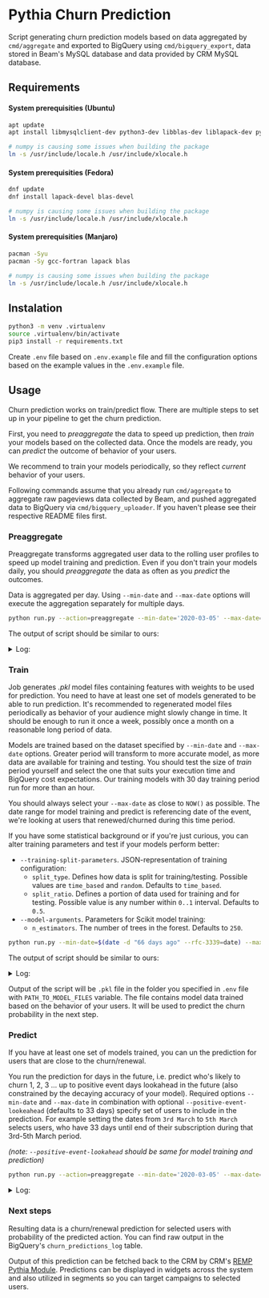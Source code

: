 # Pythia Churn Prediction

Script generating churn prediction models based on data aggregated by `cmd/aggregate` and exported to BigQuery using `cmd/bigquery_export`, data stored in Beam's MySQL database and data provided by CRM MySQL database.

## Requirements

#### System prerequisities (Ubuntu)

```bash
apt update
apt install libmysqlclient-dev python3-dev libblas-dev liblapack-dev python3-venv

# numpy is causing some issues when building the package
ln -s /usr/include/locale.h /usr/include/xlocale.h

```

#### System prerequisities (Fedora)

```bash
dnf update
dnf install lapack-devel blas-devel

# numpy is causing some issues when building the package
ln -s /usr/include/locale.h /usr/include/xlocale.h
```

#### System prerequisities (Manjaro)

```bash
pacman -Syu
pacman -Sy gcc-fortran lapack blas

# numpy is causing some issues when building the package
ln -s /usr/include/locale.h /usr/include/xlocale.h
```

## Instalation

```bash
python3 -m venv .virtualenv
source .virtualenv/bin/activate
pip3 install -r requirements.txt
```

Create `.env` file based on `.env.example` file and fill the configuration options based on the example values in the `.env.example` file.

## Usage

Churn prediction works on train/predict flow. There are multiple steps to set up in your pipeline to get the churn prediction.

First, you need to *preaggregate* the data to speed up prediction, then *train* your models based on the collected data. Once the models are ready, you can *predict* the outcome of behavior of your users.

We recommend to train your models periodically, so they reflect *current* behavior of your users.

Following commands assume that you already run `cmd/aggregate` to aggregate raw pageviews data collected by Beam, and pushed aggregated data to BigQuery via `cmd/bigquery_uploader`. If you haven't please see their respective README files first.

### Preaggregate

Preaggregate transforms aggregated user data to the rolling user profiles to speed up model training and prediction. Even if you don't train your models daily, you should *preaggregate* the data as often as you *predict* the outcomes.

Data is aggregated per day. Using `--min-date` and `--max-date` options will execute the aggregation separately for multiple days.

```bash
python run.py --action=preaggregate --min-date='2020-03-05' --max-date='2020-03-05'
```

The output of script should be similar to ours:

<details>

<summary>Log:</summary>

```
2020-07-26 14:32:28,387 [INFO] __main__ - CHURN PREDICTION
2020-07-26 14:32:30,561 [INFO] __main__ - Table rolling_daily_user_profile already exists
2020-07-26 14:32:30,561 [INFO] __main__ - Starting with preaggregation for date range 2020-03-05 - 2020-03-05
22504 out of 22504 rows loaded.:32:44,284 [INFO] pandas_gbq.gbq - 
1it [00:04,  4.08s/it]
2020-07-26 14:33:49,650 [INFO] __main__ - Date 2020-03-05 00:00:00 succesfully aggregated & uploaded to BQ
```

</details>

### Train

Job generates *.pkl* model files containing features with weights to be used for prediction. You need to have at least one set of models generated to be able to run prediction. It's recommended to regenerated model files periodically as behavior of your audience might slowly change in time. It should be enough to run it once a week, possibly once a month on a reasonable long period of data.

Models are trained based on the dataset specified by `--min-date` and `--max-date` options. Greater period will transform to more accurate model, as more data are available for training and testing. You should test the size of *train* period yourself and select the one that suits your execution time and BigQuery cost expectations. Our training models with 30 day training period run for more than an hour.

You should always select your `--max-date` as close to `NOW()` as possible.  The date range for model training and predict is referencing date of the event, we're looking at users that renewed/churned during this time period. 

If you have some statistical background or if you're just curious, you can alter training parameters and test if your models perform better:

- `--training-split-parameters`. JSON-representation of training configuration:
    - `split_type`. Defines how data is split for training/testing. Possible values are `time_based` and `random`. Defaults to `time_based`.
    - `split_ratio`. Defines a portion of data used for training and for testing. Possible value is any number within `0..1` interval. Defaults to `0.5`.
- `--model-arguments`. Parameters for Scikit model training:
    - `n_estimators`. The number of trees in the forest. Defaults to `250`.

```bash
python run.py --min-date=$(date -d "66 days ago" --rfc-3339=date) --max-date=$(date -d "33 days ago" --rfc-3339=date) --action 'train' 
```

The output of script should be similar to ours:

<details>

<summary>Log:</summary>

```
2020-07-03 14:59:03,102 [INFO] __main__ - CHURN PREDICTION
2020-07-03 14:59:04,909 [INFO] __main__ - Executing training pipeline
2020-07-03 14:59:04,910 [INFO] __main__ -   * Loading user profiles
2020-07-03 15:01:55,318 [INFO] __main__ -   * Processing user profiles
2020-07-03 15:03:29,790 [INFO] __main__ -   * Filtering user profiles
2020-07-03 15:03:29,858 [INFO] __main__ -   * Normalizing user profiles
2020-07-03 15:03:31,012 [INFO] __main__ -   * Feature normalization success
2020-07-03 15:03:31,012 [INFO] __main__ -   * Query finished, processing retrieved data
2020-07-03 15:03:31,012 [INFO] __main__ -   * Retrieved initial user profiles frame from DB
2020-07-03 15:03:31,991 [INFO] __main__ - Successfully added global context features from mysql
2020-07-03 15:03:36,589 [INFO] __main__ - Successfully added user payment history features from mysql
/home/rootpd/gospace/src/gitlab.com/remp/pythia/cmd/churn_prediction/.virtualenv/lib/python3.8/site-packages/pandas/core/frame.py:4252: SettingWithCopyWarning: 
A value is trying to be set on a copy of a slice from a DataFrame

See the caveats in the documentation: http://pandas.pydata.org/pandas-docs/stable/user_guide/indexing.html#returning-a-view-versus-a-copy
  return super().fillna(
2020-07-03 15:03:36,692 [INFO] __main__ -   * Initial data validation success
run.py:396: SettingWithCopyWarning: 
A value is trying to be set on a copy of a slice from a DataFrame

See the caveats in the documentation: http://pandas.pydata.org/pandas-docs/stable/user_guide/indexing.html#returning-a-view-versus-a-copy
  data[~(data.isin(self.category_list_dict[data.name]))] = 'Unknown'
2020-07-03 15:03:37,032 [INFO] __main__ -   * Dummy variables generation success
2020-07-03 15:03:37,380 [INFO] __main__ -   * Numeric variables handling success
2020-07-03 15:03:37,503 [INFO] __main__ -   * user_profiles artifact dropped
2020-07-03 15:03:37,606 [INFO] __main__ -   * Commencing model training
2020-07-03 15:04:26,009 [INFO] __main__ -   * Model training complete, generating outcome frame
2020-07-03 15:04:29,970 [INFO] __main__ -   * Outcome frame generated
2020-07-03 15:04:29,970 [INFO] __main__ - Training ready, dumping to file
2020-07-03 15:04:30,208 [INFO] __main__ - Saved to /home/rootpd/workspace/pythia/models/model_2020-02-03.pkl
2020-07-03 15:04:30,208 [INFO] __main__ -   * X_train artifact dropped
2020-07-03 15:04:30,208 [INFO] __main__ -   * Y_train artifact dropped
2020-07-03 15:04:30,209 [INFO] __main__ -   * X_test artifact dropped
2020-07-03 15:04:30,209 [INFO] __main__ -   * Y_test artifact dropped
{'precision': {'churn_train': 0.99258114374034, 'renewal_train': 0.9911504424778761, 'churn_test': 0.6848184818481848, 'renewal_test': 0.8695103255478402}, 'recall': {'churn_train': 0.9488770685579196, 'renewal_train': 0.9987628865979381, 'churn_test': 0.12541553339377456, 'renewal_test': 0.9901925545571245}, 'f1_score': {'churn_train': 0.97023719595105, 'renewal_train': 0.9949421037767336, 'churn_test': 0.21200510855683274, 'renewal_test': 0.9259357069118671}, 'suport': {'churn_train': 3384.0, 'renewal_train': 19400.0, 'churn_test': 3309.0, 'renewal_test': 19475.0}}
```

</details>

Output of the script will be `.pkl` file in the folder you specified in `.env` file with `PATH_TO_MODEL_FILES` variable. The file contains model data trained based on the behavior of your users. It will be used to predict the churn probability in the next step.

### Predict

If you have at least one set of models trained, you can un the prediction for users that are close to the churn/renewal.

You run the prediction for days in the future, i.e. predict who's likely to churn 1, 2, 3 ... up to positive event days lookahead in the future (also constrained by the decaying accuracy of your model). Required options `--min-date` and `--max-date` in combination with optional `--positive-event-lookeahead` (defaults to 33 days) specify set of users to include in the prediction. For example setting the dates from `3rd March` to `5th March` selects users, who have 33 days until end of their subscription during that 3rd-5th March period.

*(note: `--positive-event-lookahead` should be same for model training and prediction)*

```bash
python run.py --action=preaggregate --min-date='2020-03-05' --max-date='2020-03-05'
```

<details>

<summary>Log:</summary>

```

```

</details>

### Next steps

Resulting data is a churn/renewal prediction for selected users with probability of the predicted action. You can find raw output in the BigQuery's `churn_predictions_log` table.

Output of this prediction can be fetched back to the CRM by CRM's [REMP Pythia Module](https://github.com/remp2020/crm-remp-pythia-module). Predictions can be displayed in widgets across the system and also utilized in segments so you can target campaigns to selected users.